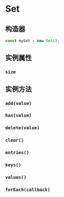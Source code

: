 # Set

## 构造器

```js
const mySet = new Set();
```

## 实例属性

### `size`

## 实例方法

### `add(value)`

### `has(value)`

### `delete(value)`

### `clear()`

### `entries()`

### `keys()`

### `values()`

### `forEach(callback)`
